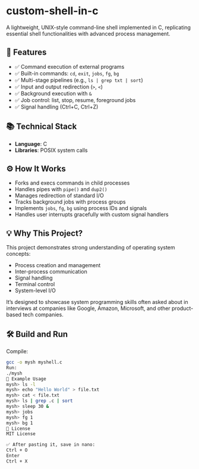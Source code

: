 # custom-shell-in-c

A lightweight, UNIX-style command-line shell implemented in C, replicating essential shell functionalities with advanced process management.

## 🚀 Features

- ✅ Command execution of external programs
- ✅ Built-in commands: `cd`, `exit`, `jobs`, `fg`, `bg`
- ✅ Multi-stage pipelines (e.g., `ls | grep txt | sort`)
- ✅ Input and output redirection (`>`, `<`)
- ✅ Background execution with `&`
- ✅ Job control: list, stop, resume, foreground jobs
- ✅ Signal handling (Ctrl+C, Ctrl+Z)

## 📚 Technical Stack

- **Language**: C
- **Libraries**: POSIX system calls

## ⚙️ How It Works

- Forks and execs commands in child processes
- Handles pipes with `pipe()` and `dup2()`
- Manages redirection of standard I/O
- Tracks background jobs with process groups
- Implements `jobs`, `fg`, `bg` using process IDs and signals
- Handles user interrupts gracefully with custom signal handlers

## 💡 Why This Project?

This project demonstrates strong understanding of operating system concepts:

- Process creation and management
- Inter-process communication
- Signal handling
- Terminal control
- System-level I/O

It’s designed to showcase system programming skills often asked about in interviews at companies like Google, Amazon, Microsoft, and other product-based tech companies.

## 🛠️ Build and Run

Compile:

```bash
gcc -o mysh myshell.c
Run:
./mysh
🧪 Example Usage
mysh> ls -l
mysh> echo "Hello World" > file.txt
mysh> cat < file.txt
mysh> ls | grep .c | sort
mysh> sleep 30 &
mysh> jobs
mysh> fg 1
mysh> bg 1
📜 License
MIT License

✅ After pasting it, save in nano:
Ctrl + O
Enter
Ctrl + X
